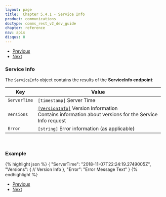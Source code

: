 ```yaml
---
layout: page
title:  Chapter 5.4.1 - Service Info
product: communications
doctype: comms_rest_v2_dev_guide
chapter: reference
nav: apis
disqus: 0
---
```


<ul class="pager">
  <li class="previous"><a href="/communications/dev-guide_rest_v2/reference/address/"><i class="glyphicon glyphicon-chevron-left"></i>Previous</a></li>
  <li class="next"><a href="/communications/dev-guide_rest_v2/reference/version-info/">Next<i class="glyphicon glyphicon-chevron-right"></i></a></li>
</ul>

<h3>Service Info</h3>

The <code>ServiceInfo</code> object contains the results of the <b>ServiceInfo endpoint</b>:

<div class="mobile-table">
  <table class="styled-table">
    <thead>
      <tr>
        <th>Key</th>
        <th>Value</th>
      </tr>
    </thead>
    <tbody>
        <tr>
            <td><code>ServerTime</code></td>
            <td><code>[timestamp]</code> Server Time</td>
        </tr>
        <tr>
            <td><code>Versions</code></td>
            <td><a class="dev-guide-link" href="/communications/dev-guide_rest_v2/reference/version-info/"><code>[VersionInfo]</code></a> Version Information
            <br>
            Contains information about versions for the Service Info request
            </td>
        </tr>
        <tr>
            <td><code>Error</code></td>
            <td><code>[string]</code> Error information (as applicable)</td>
        </tr>
    </tbody>
  </table>
</div>
<br>

<h3>Example</h3>

{% highlight json %}
{
  "ServerTime": "2018-11-07T22:24:19.2749005Z",
  "Versions": {
    // Version Info
  },
  "Error": "Error Message Text"
}
{% endhighlight %}

<ul class="pager">
  <li class="previous"><a href="/communications/dev-guide_rest_v2/reference/address/"><i class="glyphicon glyphicon-chevron-left"></i>Previous</a></li>
  <li class="next"><a href="/communications/dev-guide_rest_v2/reference/version-info/">Next<i class="glyphicon glyphicon-chevron-right"></i></a></li>
</ul>